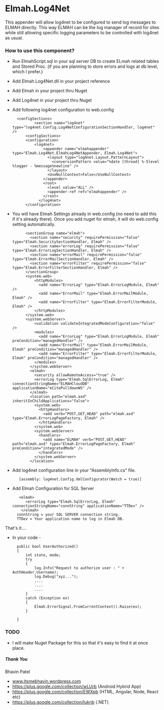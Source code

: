 # Elmah.Log4Net
This appender will allow log4net to be configured to send log messages to ELMAH directly. This way ELMAH can be the log manager of record for sites while still allowing specific logging parameters to be controlled with log4net as usual.

### How to use this component?
- Run ElmahScript.sql in your sql server DB to create ELmah related tables and Stored Proc. (if you are planning to store errors and logs at db level, which I prefer.)
- Add Elmah.Log4Net.dll in your project reference
- Add Elmah in your project thru Nuget
- Add Log4net in your project thru Nuget
- Add following log4net configuration to web.config

        <configSections>
                <section name="log4net" type="log4net.Config.Log4NetConfigurationSectionHandler, log4net" />
            <configSections>
            <configuration>
                <log4net>
                    <appender name="elmahappender" type="Elmah.Log4Net.ElmahLog4NetAppender, Elmah.Log4Net">
                      <layout type="log4net.Layout.PatternLayout">
                        <conversionPattern value="%date [thread] %-5level %logger - %message%newline" />
                      </layout>
                      <UseNullContext>False</UseNullContext>
                    </appender>
                    <root>
                      <level value="ALL" />
                      <appender-ref ref="elmahappender" />
                    </root>
                  </log4net>
            </configuration>
    
- You will have Elmah Settings already in web.config (no need to add this if it's already there). Once you add nuget for elmah, it will do web.config setting automatically.
   
            <sectionGroup name="elmah">
              <section name="security" requirePermission="false" type="Elmah.SecuritySectionHandler, Elmah" />
              <section name="errorLog" requirePermission="false" type="Elmah.ErrorLogSectionHandler, Elmah" />
              <section name="errorMail" requirePermission="false" type="Elmah.ErrorMailSectionHandler, Elmah" />
              <section name="errorFilter" requirePermission="false" type="Elmah.ErrorFilterSectionHandler, Elmah" />
            </sectionGroup>
            <system.web>
                <httpModules>
                  <add name="ErrorLog" type="Elmah.ErrorLogModule, Elmah" />
                  <add name="ErrorMail" type="Elmah.ErrorMailModule, Elmah" />
                  <add name="ErrorFilter" type="Elmah.ErrorFilterModule, Elmah" />
                </httpModules>
            </system.web>
            <system.webServer>
                <validation validateIntegratedModeConfiguration="false" />
                <modules>
                  <add name="ErrorLog" type="Elmah.ErrorLogModule, Elmah" preCondition="managedHandler" />
                  <add name="ErrorMail" type="Elmah.ErrorMailModule, Elmah" preCondition="managedHandler" />
                  <add name="ErrorFilter" type="Elmah.ErrorFilterModule, Elmah" preCondition="managedHandler" />
                </modules>
              </system.webServer>
              <elmah>
                <security allowRemoteAccess="true" />
                <errorLog type="Elmah.SqlErrorLog, Elmah" connectionStringName="ELMAHCloudDB" applicationName="eCitePulldownWS" />
              </elmah>
              <location path="elmah.axd" inheritInChildApplications="false">
                <system.web>
                  <httpHandlers>
                    <add verb="POST,GET,HEAD" path="elmah.axd" type="Elmah.ErrorLogPageFactory, Elmah" />
                  </httpHandlers>
                </system.web>
                <system.webServer>
                  <handlers>
                    <add name="ELMAH" verb="POST,GET,HEAD" path="elmah.axd" type="Elmah.ErrorLogPageFactory, Elmah" preCondition="integratedMode" />
                  </handlers>
                </system.webServer>
              </location>

- Add log4net configuration line in your "AssemblyInfo.cs" file.
    
         [assembly: log4net.Config.XmlConfigurator(Watch = true)]

- Add Elmah Configuration for SQL Server

         <elmah>
            <errorLog type="Elmah.SqlErrorLog, Elmah" connectionStringName="connString" applicationName="TTDev" />
          </elmah>
        connString = your SQL SERVER connection string.
        TTDev = Your application name to log in Elmah DB.

That's it....    

- In your code - 
        
        public bool UserAuthorized()
        {
            int state, mode;
            try
            {
                log.Info("Request to authorize user : " + AuthHeader.Username);
                log.Debug("xyz...");
                ....
                ....
                ....
            }
            catch (Exception ex)
            {
                Elmah.ErrorSignal.FromCurrentContext().Raise(ex);
            }
            
        }


### TODO
- I will make Nuget Package for this so that it's easy to find it at once place.

##### Thank You 
Bhavin Patel
- www.itsmebhavin.wordpress.com
- https://plus.google.com/collection/wLUrb (Android Hybrid App)
- https://plus.google.com/collection/EWXpb (HTML, Angular, Node, React etc)
- https://plus.google.com/collection/Iuknb (.NET)





